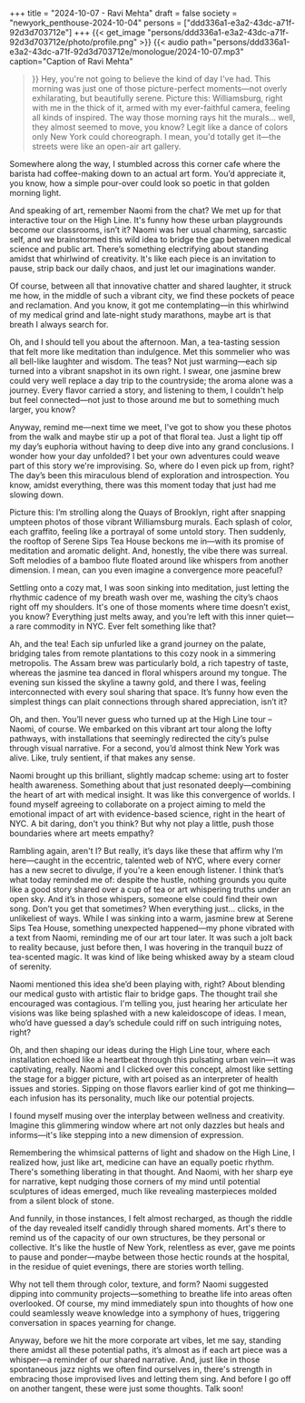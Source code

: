 +++
title = "2024-10-07 - Ravi Mehta"
draft = false
society = "newyork_penthouse-2024-10-04"
persons = ["ddd336a1-e3a2-43dc-a71f-92d3d703712e"]
+++
{{< get_image "persons/ddd336a1-e3a2-43dc-a71f-92d3d703712e/photo/profile.png" >}}
{{< audio
    path="persons/ddd336a1-e3a2-43dc-a71f-92d3d703712e/monologue/2024-10-07.mp3" 
    caption="Caption of Ravi Mehta"
>}}
Hey, you're not going to believe the kind of day I've had.
 This morning was just one of those picture-perfect moments—not overly exhilarating, but beautifully serene. Picture this: Williamsburg, right with me in the thick of it, armed with my ever-faithful camera, feeling all kinds of inspired. The way those morning rays hit the murals... well, they almost seemed to move, you know? Legit like a dance of colors only New York could choreograph. I mean, you'd totally get it—the streets were like an open-air art gallery.

Somewhere along the way, I stumbled across this corner cafe where the barista had coffee-making down to an actual art form. You’d appreciate it, you know, how a simple pour-over could look so poetic in that golden morning light. 

And speaking of art, remember Naomi from the chat? We met up for that interactive tour on the High Line. It's funny how these urban playgrounds become our classrooms, isn’t it? Naomi was her usual charming, sarcastic self, and we brainstormed this wild idea to bridge the gap between medical science and public art. There’s something electrifying about standing amidst that whirlwind of creativity. It's like each piece is an invitation to pause, strip back our daily chaos, and just let our imaginations wander.

Of course, between all that innovative chatter and shared laughter, it struck me how, in the middle of such a vibrant city, we find these pockets of peace and reclamation. And you know, it got me contemplating—in this whirlwind of my medical grind and late-night study marathons, maybe art is that breath I always search for.

Oh, and I should tell you about the afternoon. Man, a tea-tasting session that felt more like meditation than indulgence. Met this sommelier who was all bell-like laughter and wisdom. The teas? Not just warming—each sip turned into a vibrant snapshot in its own right. I swear, one jasmine brew could very well replace a day trip to the countryside; the aroma alone was a journey. Every flavor carried a story, and listening to them, I couldn't help but feel connected—not just to those around me but to something much larger, you know?

Anyway, remind me—next time we meet, I've got to show you these photos from the walk and maybe stir up a pot of that floral tea. Just a light tip off my day’s euphoria without having to deep dive into any grand conclusions. I wonder how your day unfolded? I bet your own adventures could weave part of this story we're improvising.
So, where do I even pick up from, right? The day’s been this miraculous blend of exploration and introspection. You know, amidst everything, there was this moment today that just had me slowing down. 

Picture this: I’m strolling along the Quays of Brooklyn, right after snapping umpteen photos of those vibrant Williamsburg murals. Each splash of color, each graffito, feeling like a portrayal of some untold story. Then suddenly, the rooftop of Serene Sips Tea House beckons me in—with its promise of meditation and aromatic delight. And, honestly, the vibe there was surreal. Soft melodies of a bamboo flute floated around like whispers from another dimension. I mean, can you even imagine a convergence more peaceful?

Settling onto a cozy mat, I was soon sinking into meditation, just letting the rhythmic cadence of my breath wash over me, washing the city’s chaos right off my shoulders. It's one of those moments where time doesn’t exist, you know? Everything just melts away, and you’re left with this inner quiet—a rare commodity in NYC. Ever felt something like that?

Ah, and the tea! Each sip unfurled like a grand journey on the palate, bridging tales from remote plantations to this cozy nook in a simmering metropolis. The Assam brew was particularly bold, a rich tapestry of taste, whereas the jasmine tea danced in floral whispers around my tongue. The evening sun kissed the skyline a tawny gold, and there I was, feeling interconnected with every soul sharing that space. It’s funny how even the simplest things can plait connections through shared appreciation, isn’t it?

Oh, and then. You’ll never guess who turned up at the High Line tour – Naomi, of course. We embarked on this vibrant art tour along the lofty pathways, with installations that seemingly redirected the city’s pulse through visual narrative. For a second, you’d almost think New York was alive. Like, truly sentient, if that makes any sense. 

Naomi brought up this brilliant, slightly madcap scheme: using art to foster health awareness. Something about that just resonated deeply—combining the heart of art with medical insight. It was like this convergence of worlds. I found myself agreeing to collaborate on a project aiming to meld the emotional impact of art with evidence-based science, right in the heart of NYC. A bit daring, don't you think? But why not play a little, push those boundaries where art meets empathy? 

Rambling again, aren't I? But really, it’s days like these that affirm why I’m here—caught in the eccentric, talented web of NYC, where every corner has a new secret to divulge, if you're a keen enough listener. I think that’s what today reminded me of: despite the hustle, nothing grounds you quite like a good story shared over a cup of tea or art whispering truths under an open sky. And it’s in those whispers, someone else could find their own song. Don’t you get that sometimes? When everything just... clicks, in the unlikeliest of ways.
 While I was sinking into a warm, jasmine brew at Serene Sips Tea House, something unexpected happened—my phone vibrated with a text from Naomi, reminding me of our art tour later. It was such a jolt back to reality because, just before then, I was hovering in the tranquil buzz of tea-scented magic. It was kind of like being whisked away by a steam cloud of serenity. 

Naomi mentioned this idea she’d been playing with, right? About blending our medical gusto with artistic flair to bridge gaps. The thought trail she encouraged was contagious. I'm telling you, just hearing her articulate her visions was like being splashed with a new kaleidoscope of ideas. I mean, who’d have guessed a day’s schedule could riff on such intriguing notes, right?

Oh, and then shaping our ideas during the High Line tour, where each installation echoed like a heartbeat through this pulsating urban vein—it was captivating, really. Naomi and I clicked over this concept, almost like setting the stage for a bigger picture, with art poised as an interpreter of health issues and stories. Sipping on those flavors earlier kind of got me thinking—each infusion has its personality, much like our potential projects.

I found myself musing over the interplay between wellness and creativity. Imagine this glimmering window where art not only dazzles but heals and informs—it's like stepping into a new dimension of expression. 

Remembering the whimsical patterns of light and shadow on the High Line, I realized how, just like art, medicine can have an equally poetic rhythm. There's something liberating in that thought. And Naomi, with her sharp eye for narrative, kept nudging those corners of my mind until potential sculptures of ideas emerged, much like revealing masterpieces molded from a silent block of stone. 

And funnily, in those instances, I felt almost recharged, as though the riddle of the day revealed itself candidly through shared moments. Art's there to remind us of the capacity of our own structures, be they personal or collective. It's like the hustle of New York, relentless as ever, gave me points to pause and ponder—maybe between those hectic rounds at the hospital, in the residue of quiet evenings, there are stories worth telling. 

Why not tell them through color, texture, and form? Naomi suggested dipping into community projects—something to breathe life into areas often overlooked. Of course, my mind immediately spun into thoughts of how one could seamlessly weave knowledge into a symphony of hues, triggering conversation in spaces yearning for change.

Anyway, before we hit the more corporate art vibes, let me say, standing there amidst all these potential paths, it’s almost as if each art piece was a whisper—a reminder of our shared narrative. And, just like in those spontaneous jazz nights we often find ourselves in, there's strength in embracing those improvised lives and letting them sing.
And before I go off on another tangent, these were just some thoughts. Talk soon!
